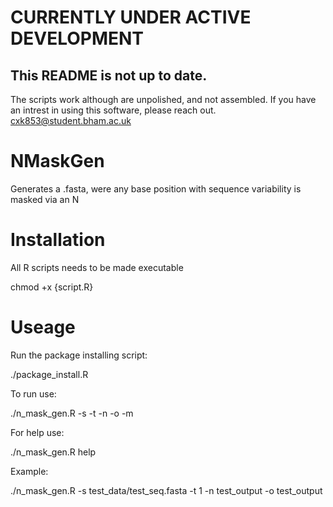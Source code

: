# CURRENTLY UNDER ACTIVE DEVELOPMENT
## This README is not up to date. 

The scripts work although are unpolished, and not assembled. 
If you have an intrest in using this software, please reach out.
cxk853@student.bham.ac.uk


# NMaskGen
Generates a .fasta, were any base position with sequence variability is masked via an N

# Installation 
All R scripts needs to be made executable

chmod +x {script.R}

# Useage

Run the package installing script:

./package_install.R

To run use:

./n_mask_gen.R -s -t -n -o -m

For help use:

./n_mask_gen.R help

Example:

./n_mask_gen.R -s test_data/test_seq.fasta -t 1 -n test_output -o test_output




